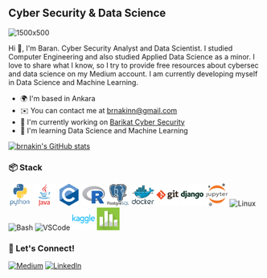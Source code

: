 Cyber Security & Data Science
------------------------------------
![1500x500](https://github.com/superberdus/superberdus/assets/83096271/1bf7413f-f027-4123-a834-22f468830cf2)

Hi 👋, I'm Baran. Cyber Security Analyst and Data Scientist. I studied Computer Engineering and also studied Applied Data Science as a minor. I love to share what I know, so I try to provide free resources about cybersec and data science on my Medium account. I am currently developing myself in Data Science and Machine Learning.

* 🌍  I'm based in Ankara
* ✉️  You can contact me at [brnakinn@gmail.com](mailto:brnakinn@gmail.com)
* 🚀  I'm currently working on [Barikat Cyber Security](https://www.barikat.com.tr)
* 🧠  I'm learning Data Science and Machine Learning

<a href="http://www.github.com/brnakin"><img src="https://github-readme-stats.vercel.app/api?username=brnakin&show_icons=true&hide=&count_private=true&title_color=a5d6ef&text_color=ffffff&icon_color=a5d6ef&bg_color=1c1917&hide_border=true&show_icons=true" alt="brnakin's GitHub stats" /></a>

<h3>📦 Stack</h3>
<p align="left">
<img src="https://raw.githubusercontent.com/devicons/devicon/master/icons/python/python-original-wordmark.svg" alt="Python" width="45" height="45" />
<img src="https://github.com/devicons/devicon/blob/v2.15.1/icons/java/java-original-wordmark.svg" alt="Java" width="45" height="45"/>
<img src="https://github.com/devicons/devicon/blob/v2.15.1/icons/c/c-original.svg" alt="C" width="45" height="45" />
<img src="https://github.com/devicons/devicon/blob/v2.15.1/icons/r/r-original.svg" alt="R" width="45" height="45" />
<img src="https://github.com/devicons/devicon/blob/v2.15.1/icons/postgresql/postgresql-original-wordmark.svg" alt="PostgreSQL" width="45" height="45"/>
<img src="https://github.com/devicons/devicon/blob/v2.15.1/icons/docker/docker-original-wordmark.svg" alt="Docker" width="45" height="45"/>
<img src="https://github.com/devicons/devicon/blob/v2.15.1/icons/git/git-original-wordmark.svg" alt="Git" width="45" height="45"/>
<img src="https://github.com/devicons/devicon/blob/v2.15.1/icons/django/django-plain-wordmark.svg" alt="Django" width="45" height="45" />
<img src="https://github.com/devicons/devicon/blob/v2.15.1/icons/jupyter/jupyter-original-wordmark.svg" alt="Jupyter" width="45" height="45" />
<img src="https://cdn.jsdelivr.net/gh/devicons/devicon/icons/linux/linux-original.svg" alt="Linux" width="45" height="45" />
<img src="https://cdn.jsdelivr.net/gh/devicons/devicon/icons/bash/bash-original.svg" alt="Bash" width="45" height="45"/>
<img src="https://cdn.jsdelivr.net/gh/devicons/devicon/icons/vscode/vscode-original.svg" alt="VSCode" width="45" height="45"/>
<img src="https://github.com/devicons/devicon/blob/v2.15.1/icons/kaggle/kaggle-original-wordmark.svg" alt="Kaggle" width="45" height="45"/>
<img src="https://github.com/devicons/devicon/blob/v2.15.1/icons/minitab/minitab-original.svg" alt="Minitab" width="45" height="45"/>
</p>

<h3>🔗 Let's Connect!</h3>
<a href="https://medium.com/@brnakin" target="_blank"><img alt="Medium" src="https://img.shields.io/badge/medium-%2312100E.svg?&style=for-the-badge&logo=medium&logoColor=white" /></a>
<a href="https://www.linkedin.com/in/baranakın/" target="_blank"><img alt="LinkedIn" src="https://img.shields.io/badge/linkedin-%230077B5.svg?&style=for-the-badge&logo=linkedin&logoColor=white" /></a>
